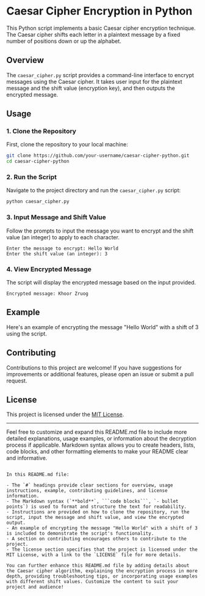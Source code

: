 ```markdown
```
# Caesar Cipher Encryption in Python

This Python script implements a basic Caesar cipher encryption technique. The Caesar cipher shifts each letter in a plaintext message by a fixed number of positions down or up the alphabet.

## Overview

The `caesar_cipher.py` script provides a command-line interface to encrypt messages using the Caesar cipher. It takes user input for the plaintext message and the shift value (encryption key), and then outputs the encrypted message.

## Usage

### 1. Clone the Repository

First, clone the repository to your local machine:

```bash
git clone https://github.com/your-username/caesar-cipher-python.git
cd caesar-cipher-python
```

### 2. Run the Script

Navigate to the project directory and run the `caesar_cipher.py` script:

```bash
python caesar_cipher.py
```

### 3. Input Message and Shift Value

Follow the prompts to input the message you want to encrypt and the shift value (an integer) to apply to each character.

```plaintext
Enter the message to encrypt: Hello World
Enter the shift value (an integer): 3
```

### 4. View Encrypted Message

The script will display the encrypted message based on the input provided.

```plaintext
Encrypted message: Khoor Zruog
```

## Example

Here's an example of encrypting the message "Hello World" with a shift of 3 using the script.

## Contributing

Contributions to this project are welcome! If you have suggestions for improvements or additional features, please open an issue or submit a pull request.

## License

This project is licensed under the [MIT License](LICENSE).

---

Feel free to customize and expand this README.md file to include more detailed explanations, usage examples, or information about the decryption process if applicable. Markdown syntax allows you to create headers, lists, code blocks, and other formatting elements to make your README clear and informative.
```

In this README.md file:

- The `#` headings provide clear sections for overview, usage instructions, example, contributing guidelines, and license information.
- The Markdown syntax (`**bold**`, ```code blocks```, `- bullet points`) is used to format and structure the text for readability.
- Instructions are provided on how to clone the repository, run the script, input the message and shift value, and view the encrypted output.
- An example of encrypting the message "Hello World" with a shift of 3 is included to demonstrate the script's functionality.
- A section on contributing encourages others to contribute to the project.
- The license section specifies that the project is licensed under the MIT License, with a link to the `LICENSE` file for more details.

You can further enhance this README.md file by adding details about the Caesar cipher algorithm, explaining the encryption process in more depth, providing troubleshooting tips, or incorporating usage examples with different shift values. Customize the content to suit your project and audience!
